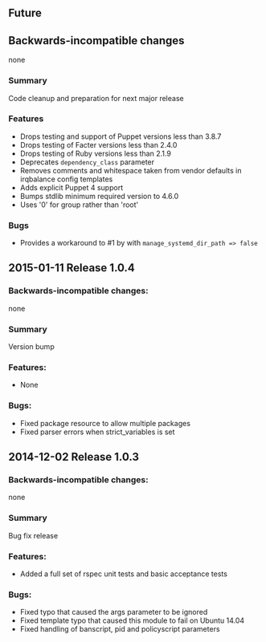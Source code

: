 ## Future

## Backwards-incompatible changes

none

### Summary

Code cleanup and preparation for next major release

### Features

- Drops testing and support of Puppet versions less than 3.8.7
- Drops testing of Facter versions less than 2.4.0
- Drops testing of Ruby versions less than 2.1.9
- Deprecates `dependency_class` parameter
- Removes comments and whitespace taken from vendor defaults in irqbalance config
  templates
- Adds explicit Puppet 4 support
- Bumps stdlib minimum required version to 4.6.0
- Uses '0' for group rather than 'root'

### Bugs

- Provides a workaround to #1 by with `manage_systemd_dir_path => false`

## 2015-01-11 Release 1.0.4

### Backwards-incompatible changes:

none

### Summary

Version bump

### Features:

- None

### Bugs:

- Fixed package resource to allow multiple packages
- Fixed parser errors when strict_variables is set

## 2014-12-02 Release 1.0.3

### Backwards-incompatible changes:

none

### Summary

Bug fix release

### Features:

- Added a full set of rspec unit tests and basic acceptance tests

### Bugs:

- Fixed typo that caused the args parameter to be ignored
- Fixed template typo that caused this module to fail on Ubuntu 14.04
- Fixed handling of banscript, pid and policyscript parameters
